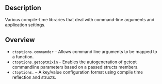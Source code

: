 ## Description
Various compile-time libraries that deal with command-line arguments and application settings.
## Overview
* `ctoptions.commander` – Allows command line arguments to be mapped to a function.
* `ctoptions.getoptmixin` – Enables the autogeneration of getopt commandline parameters based on a passed structs members.
* `ctoptions.` – A key/value configuration format using compile time reflection and structs.



